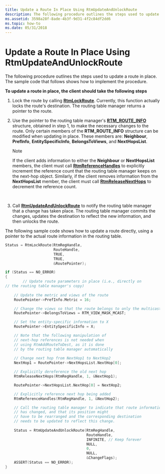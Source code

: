 ```yaml
---
title: Update a Route In Place Using RtmUpdateAndUnlockRoute
description: The following procedure outlines the steps used to update a route in place. The sample code that follows shows how to implement the procedure.
ms.assetid: 3598a28f-8ade-4b3f-9d31-4f2c84df2dd6
ms.topic: how-to
ms.date: 05/31/2018
---
```


# Update a Route In Place Using RtmUpdateAndUnlockRoute

The following procedure outlines the steps used to update a route in place. The sample code that follows shows how to implement the procedure.

**To update a route in place, the client should take the following steps**

1.  Lock the route by calling [**RtmLockRoute**](/windows/desktop/api/Rtmv2/nf-rtmv2-rtmlockroute). Currently, this function actually locks the route's destination. The routing table manager returns a pointer to the route.
2.  Use the pointer to the routing table manager's [**RTM\_ROUTE\_INFO**](/windows/desktop/api/Rtmv2/ns-rtmv2-rtm_route_info) structure, obtained in step 1, to make the necessary changes to the route. Only certain members of the **RTM\_ROUTE\_INFO** structure can be modified when updating in place. These members are: **Neighbour**, **PrefInfo**, **EntitySpecificInfo**, **BelongsToViews**, and **NextHopsList**.
    > [!Note]  
    > If the client adds information to either the **Neighbour** or **NextHopsList** members, the client must call [**RtmReferenceHandles**](/windows/desktop/api/Rtmv2/nf-rtmv2-rtmreferencehandles) to explicitly increment the reference count that the routing table manager keeps on the next-hop object. Similarly, if the client removes information from the **NextHopsList** member, the client must call [**RtmReleaseNextHops**](/windows/desktop/api/Rtmv2/nf-rtmv2-rtmreleasenexthops) to decrement the reference count.

     

3.  Call [**RtmUpdateAndUnlockRoute**](/windows/desktop/api/Rtmv2/nf-rtmv2-rtmupdateandunlockroute) to notify the routing table manager that a change has taken place. The routing table manager commits the changes, updates the destination to reflect the new information, and then unlocks the route.

The following sample code shows how to update a route directly, using a pointer to the actual route information in the routing table.


```C++
Status = RtmLockRoute(RtmRegHandle,
                      RouteHandle,
                      TRUE,
                      TRUE,
                      &RoutePointer);

if (Status == NO_ERROR)
{
        // Update route parameters in place (i.e., directly on 
// the routing table manager's copy)
    
    // Update the metric and views of the route
    RoutePointer->PrefInfo.Metric = 16;

    // Change the views so that the route belongs to only the multicast view
    RoutePointer->BelongsToViews = RTM_VIEW_MASK_MCAST;

    // Set the entity-specific information to X
    RoutePointer->EntitySpecificInfo = X;

    // Note that the following manipulation of
    // next-hop references is not needed when
    // using RtmAddRouteToDest, as it is done
    // by the routing table manager automatically
    
    // Change next hop from NextHop1 to NextHop2
    NextHop1 = RoutePointer->NextHopsList.NextHop[0];

    // Explicitly dereference the old next hop
    RtmReleaseNextHops(RtmRegHandle, 1, &NextHop1);

    RoutePointer->NextHopsList.NextHop[0] = NextHop2;

    // Explicitly reference next hop being added
    RtmReferenceHandles(RtmRegHandle, 1, &NextHop2);

    // Call the routing table manager to indicate that route information
    // has changed, and that its position might
    // have to be rearranged and the corresponding destination
    // needs to be updated to reflect this change.
    
    Status = RtmUpdateAndUnlockRoute(RtmRegHandle,
                                     RouteHandle,
                                     INFINITE, // Keep forever
                                     NULL,
                                     0,
                                     NULL,
                                     &ChangeFlags);
    ASSERT(Status == NO_ERROR);
}
```



 

 




